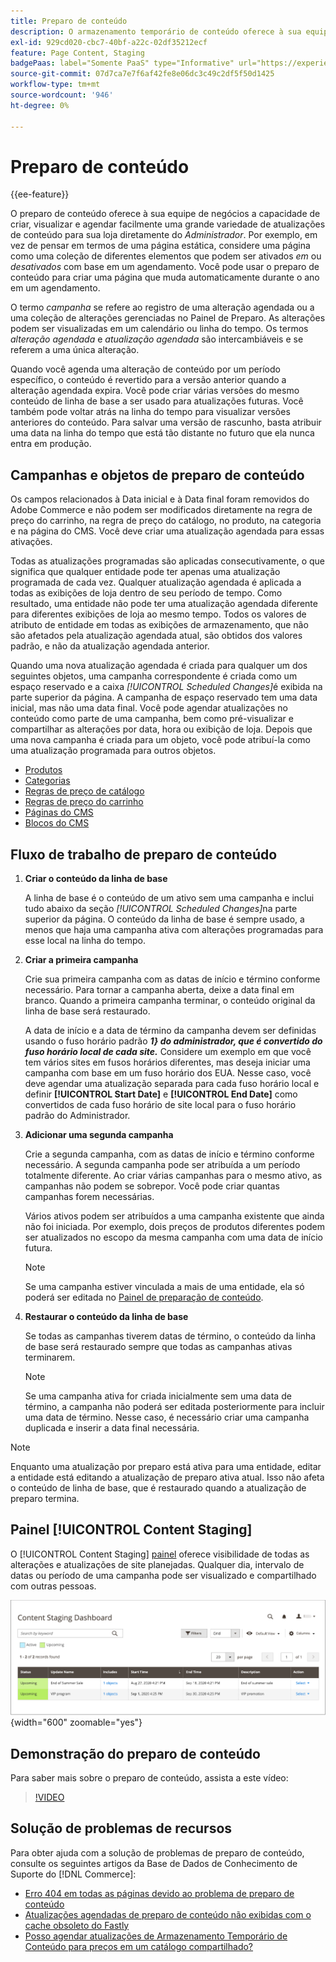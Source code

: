 ```yaml
---
title: Preparo de conteúdo
description: O armazenamento temporário de conteúdo oferece à sua equipe de negócios a capacidade de criar, visualizar e agendar facilmente uma grande variedade de atualizações de conteúdo para sua loja diretamente do administrador.
exl-id: 929cd020-cbc7-40bf-a22c-02df35212ecf
feature: Page Content, Staging
badgePaas: label="Somente PaaS" type="Informative" url="https://experienceleague.adobe.com/en/docs/commerce/user-guides/product-solutions" tooltip="Aplica-se somente a projetos do Adobe Commerce na nuvem (infraestrutura do PaaS gerenciada pela Adobe) e a projetos locais."
source-git-commit: 07d7ca7e7f6af42fe8e06dc3c49c2df5f50d1425
workflow-type: tm+mt
source-wordcount: '946'
ht-degree: 0%

---
```


# Preparo de conteúdo

{{ee-feature}}

O preparo de conteúdo oferece à sua equipe de negócios a capacidade de criar, visualizar e agendar facilmente uma grande variedade de atualizações de conteúdo para sua loja diretamente do _Administrador_. Por exemplo, em vez de pensar em termos de uma página estática, considere uma página como uma coleção de diferentes elementos que podem ser ativados _em_ ou _desativados_ com base em um agendamento. Você pode usar o preparo de conteúdo para criar uma página que muda automaticamente durante o ano em um agendamento.

O termo _campanha_ se refere ao registro de uma alteração agendada ou a uma coleção de alterações gerenciadas no Painel de Preparo. As alterações podem ser visualizadas em um calendário ou linha do tempo. Os termos _alteração agendada_ e _atualização agendada_ são intercambiáveis e se referem a uma única alteração.

Quando você agenda uma alteração de conteúdo por um período específico, o conteúdo é revertido para a versão anterior quando a alteração agendada expira. Você pode criar várias versões do mesmo conteúdo de linha de base a ser usado para atualizações futuras. Você também pode voltar atrás na linha do tempo para visualizar versões anteriores do conteúdo. Para salvar uma versão de rascunho, basta atribuir uma data na linha do tempo que está tão distante no futuro que ela nunca entra em produção.

## Campanhas e objetos de preparo de conteúdo

Os campos relacionados à Data inicial e à Data final foram removidos do Adobe Commerce e não podem ser modificados diretamente na regra de preço do carrinho, na regra de preço do catálogo, no produto, na categoria e na página do CMS. Você deve criar uma atualização agendada para essas ativações.

Todas as atualizações programadas são aplicadas consecutivamente, o que significa que qualquer entidade pode ter apenas uma atualização programada de cada vez. Qualquer atualização agendada é aplicada a todas as exibições de loja dentro de seu período de tempo. Como resultado, uma entidade não pode ter uma atualização agendada diferente para diferentes exibições de loja ao mesmo tempo. Todos os valores de atributo de entidade em todas as exibições de armazenamento, que não são afetados pela atualização agendada atual, são obtidos dos valores padrão, e não da atualização agendada anterior.

Quando uma nova atualização agendada é criada para qualquer um dos seguintes objetos, uma campanha correspondente é criada como um espaço reservado e a caixa _[!UICONTROL Scheduled Changes]_&#x200B;é exibida na parte superior da página. A campanha de espaço reservado tem uma data inicial, mas não uma data final. Você pode agendar atualizações no conteúdo como parte de uma campanha, bem como pré-visualizar e compartilhar as alterações por data, hora ou exibição de loja. Depois que uma nova campanha é criada para um objeto, você pode atribuí-la como uma atualização programada para outros objetos.

- [Produtos](../catalog/product-scheduled-changes.md)
- [Categorias](../catalog/category-scheduled-changes.md)
- [Regras de preço de catálogo](../merchandising-promotions/price-rule-catalog-scheduled-changes.md)
- [Regras de preço do carrinho](../merchandising-promotions/price-rule-cart-scheduled-changes.md)
- [Páginas do CMS](pages-workspace.md#scheduled-changes)
- [Blocos do CMS](blocks.md)

## Fluxo de trabalho de preparo de conteúdo

1. **Criar o conteúdo da linha de base**

   A linha de base é o conteúdo de um ativo sem uma campanha e inclui tudo abaixo da seção _[!UICONTROL Scheduled Changes]_&#x200B;na parte superior da página. O conteúdo da linha de base é sempre usado, a menos que haja uma campanha ativa com alterações programadas para esse local na linha do tempo.

1. **Criar a primeira campanha**

   Crie sua primeira campanha com as datas de início e término conforme necessário. Para tornar a campanha aberta, deixe a data final em branco. Quando a primeira campanha terminar, o conteúdo original da linha de base será restaurado.

   A data de início e a data de término da campanha devem ser definidas usando o fuso horário padrão **_1&rbrace; do administrador, que é convertido do fuso horário local de cada site._** Considere um exemplo em que você tem vários sites em fusos horários diferentes, mas deseja iniciar uma campanha com base em um fuso horário dos EUA. Nesse caso, você deve agendar uma atualização separada para cada fuso horário local e definir **[!UICONTROL Start Date]** e **[!UICONTROL End Date]** como convertidos de cada fuso horário de site local para o fuso horário padrão do Administrador.

1. **Adicionar uma segunda campanha**

   Crie a segunda campanha, com as datas de início e término conforme necessário. A segunda campanha pode ser atribuída a um período totalmente diferente. Ao criar várias campanhas para o mesmo ativo, as campanhas não podem se sobrepor. Você pode criar quantas campanhas forem necessárias.

   Vários ativos podem ser atribuídos a uma campanha existente que ainda não foi iniciada. Por exemplo, dois preços de produtos diferentes podem ser atualizados no escopo da mesma campanha com uma data de início futura.

   >[!NOTE]
   >
   >Se uma campanha estiver vinculada a mais de uma entidade, ela só poderá ser editada no [Painel de preparação de conteúdo](content-staging-dashboard.md).

1. **Restaurar o conteúdo da linha de base**

   Se todas as campanhas tiverem datas de término, o conteúdo da linha de base será restaurado sempre que todas as campanhas ativas terminarem.

   >[!NOTE]
   >
   >Se uma campanha ativa for criada inicialmente sem uma data de término, a campanha não poderá ser editada posteriormente para incluir uma data de término. Nesse caso, é necessário criar uma campanha duplicada e inserir a data final necessária.

>[!NOTE]
>
>Enquanto uma atualização por preparo está ativa para uma entidade, editar a entidade está editando a atualização de preparo ativa atual. Isso não afeta o conteúdo de linha de base, que é restaurado quando a atualização de preparo termina.

## Painel [!UICONTROL Content Staging]

O [!UICONTROL Content Staging] [painel](content-staging-dashboard.md) oferece visibilidade de todas as alterações e atualizações de site planejadas. Qualquer dia, intervalo de datas ou período de uma campanha pode ser visualizado e compartilhado com outras pessoas.

![Painel de preparo](./assets/content-staging-dashboard-grid.png){width="600" zoomable="yes"}

## Demonstração do preparo de conteúdo

Para saber mais sobre o preparo de conteúdo, assista a este vídeo:

>[!VIDEO](https://video.tv.adobe.com/v/343784?quality=12&learn=on)

## Solução de problemas de recursos

Para obter ajuda com a solução de problemas de preparo de conteúdo, consulte os seguintes artigos da Base de Dados de Conhecimento de Suporte do [!DNL Commerce]:

- [Erro 404 em todas as páginas devido ao problema de preparo de conteúdo](https://experienceleague.adobe.com/docs/commerce-knowledge-base/kb/troubleshooting/site-down-or-unresponsive/error-404-on-all-pages-due-to-content-staging-issue.html)
- [Atualizações agendadas de preparo de conteúdo não exibidas com o cache obsoleto do Fastly](https://experienceleague.adobe.com/docs/commerce-knowledge-base/kb/troubleshooting/miscellaneous/scheduled-content-staging-updates-not-displayed-with-stale-fastly-cache.html)
- [Posso agendar atualizações de Armazenamento Temporário de Conteúdo para preços em um catálogo compartilhado?](https://experienceleague.adobe.com/docs/commerce-knowledge-base/kb/faq/can-i-schedule-content-staging-updates-for-prices-in-a-shared-catalog.html)
